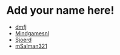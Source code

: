 # Add your name here!

- [dmfj](https://github.com/dmfj)
- [Mindgamesnl](https://github.com/Mindgamesnl)
- [Sjoerd](https://github.com/Sjoerrdd)
- [mSalman321](https://github.com/mSalman321)
